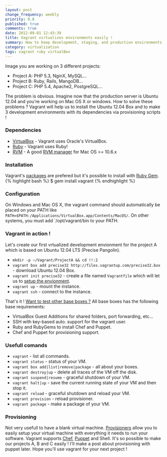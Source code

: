 ```yaml
---
layout: post
change_frequency: weekly
priority: 0.8
published: true
comments: true
date: 2012-09-01 12:43:39
title: Vagrant virtualizes environments easily !
summary: How to keep development, staging, and production environments as similar as possible ? Virtualization is a good solution, and Vagrant will help us to do that. It's powerfull, lightweight, reproducible and portable ! Moreover it's easy to create and to setup. Interested ?
category: virtualization
tags: vagrant ruby virtualBox
---
```


Image you are working on 3 different projects:

* Project A: PHP 5.3, NginX, MySQL...
* Project B: Ruby, Rails, MangoDB...
* Project C: PHP 5.4, Apache2, PostgreSQL...

The problem is obvious. Imagine now that the production server is Ubuntu 12.04 and you're working on Mac OS X or windows. How to solve these problems ? Vagrant will help us to install the Ubuntu 12.04 Box and to make 3 development environments with its dependencies via provisioning scripts !

### Dependencies
* [VirtualBox](https://www.virtualbox.org) - Vagrant uses Oracle's VirtualBox.
* [Ruby](http://www.ruby-lang.org) - Vagrant uses Ruby!
* [RVM](https://rvm.io) - A good [RVM manager](http://unfiniti.com/software/mac/jewelrybox) for Mac OS >= 10.6.x

### Installation
Vagrant's [packages](http://downloads.vagrantup.com) are prefered but it's possible to install with [Ruby Gem](http://rubygems.org).
{% highlight bash %}
$ gem install vagrant
{% endhighlight %}

### Configuration
On Windows and Mac OS X, the vagrant command should automatically be placed on your PATH like `PATH=$PATH:/Applications/VirtualBox.app/Contents/MacOS/`. On other systems, you must add `/opt/vagrant/bin to your PATH.

### Vagrant in action !
Let's create our first vrtualized development envionment for the project A which is based on Ubuntu 12.04 LTS (Precise Pangolin).

* `mkdir -p ~/Vagrant/ProjectA && cd !!:2`
* `vagrant box add precise32 http://files.vagrantup.com/precise32.box` - download Ubuntu 12.04 Box.
* `vagrant init precise32` - create a file named `Vagrantfile` which will let us to [setup the envionment](http://vagrantup.com/v1/docs/vagrantfile.html).
* `vagrant up` - mount the instance.
* `vagrant ssh` - connect to the instance.

That's it ! [Want to test other base boxes ?](http://www.vagrantbox.es) All base boxes has the following base requirements:

* VirtualBox Guest Additions for shared folders, port forwarding, etc...
* SSH with key-based auto. support for the vagrant user.
* Ruby and RubyGems to install Chef and Puppet.
* Chef and Puppet for provisioning support.

### Usefull comands

* `vagrant` - list all commands.
* `vagrant status` - status of your VM.
* `vagrant box add|list|remove|package` - all about your boxes.
* `vagrant destroy|up` - delete all traces of the VM off the disk.
* `vagrant suspend|resume` - graceful shutdown of your VM.
* `vagrant halt|up` - save the current running state of your VM and then stop it.
* `vagrant reload` - graceful shutdown and reload your VM.
* `vagrant provision` - reload provisioner.
* `vagrant package` - make a package of your VM.

### Provisioning 
Not very usefull to have a blank virtual machine. [Provisioners](http://vagrantup.com/v1/docs/provisioners.html) allow you to easily setup your virtual machine with everything it needs to run your software. Vagrant supports [Chef](http://www.opscode.com/chef), [Puppet](http://puppetlabs.com/puppet) and Shell. It's so possible to make our projects A, B and C easily ! I'll make a post about provisioning with puppet later. Hope you'll use vagrant for your next project !